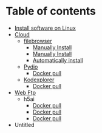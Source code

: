 # Table of contents

* [Install software on Linux](README.md)
* [Cloud](cloud-1/README.md)
  * [filebrowser](cloud-1/cloud/README.md)
    * [Manually Install](cloud-1/cloud/1.manually-install.md)
    * [Manually Install](cloud-1/cloud/untitled.md)
    * [Automatically install](cloud-1/cloud/automatically-install.md)
  * [Pydio](cloud-1/pydio/README.md)
    * [Docker pull](cloud-1/pydio/docker-pull.md)
  * [Kodexplorer](cloud-1/kodexplorer/README.md)
    * [Docker pull](cloud-1/kodexplorer/docker-pull.md)
* [Web Ftp](web-ftp/README.md)
  * h5ai
    * [Docker pull](web-ftp/h5ai/docker-pull-2.md)
    * [Docker pull](web-ftp/h5ai/docker-pull.md)
    * [Docker pull](web-ftp/h5ai/docker-pull-1.md)
* Untitled

